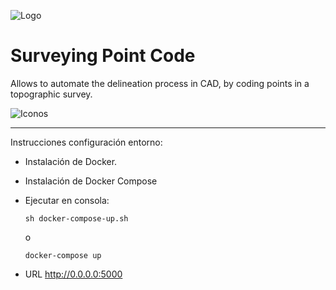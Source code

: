 ![Logo](https://github.com/EduardoRisco/SurveyingPointCode/blob/master/Docs/Logo/Logo_spc.png)

# Surveying Point Code
Allows to automate the delineation process in CAD, by coding points in a topographic survey.

![Iconos](https://github.com/EduardoRisco/SurveyingPointCode/blob/master/Docs/Logo/Transf_opt.png)

------

Instrucciones configuración entorno:

- Instalación de Docker.
- Instalación de Docker Compose


- Ejecutar en consola:

   ```
   sh docker-compose-up.sh
   ```

   o

   

   ```
   docker-compose up
   ```

- URL  http://0.0.0.0:5000

  
